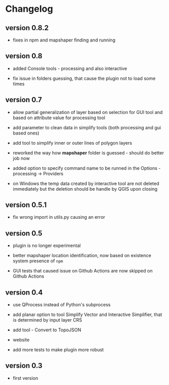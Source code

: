 # Changelog

## version 0.8.2

- fixes in npm and mapshaper finding and running

## version 0.8

- added Console tools - processing and also interactive

- fix issue in folders guessing, that cause the plugin not to load some times

## version 0.7

- allow partial generalization of layer based on selection for GUI tool and based on attribute value for processing tool

- add parameter to clean data in simplify tools (both processing and gui based ones)

- add tool to simplify inner or outer lines of polygon layers

- reworked the way how **mapshaper** folder is guessed - should do better job now

- added option to specify command name to be runned in the Options - processing -> Providers

- on Windows the temp data created by interactive tool are not deleted immediately but the deletion should be handle by QGIS upon closing

## version 0.5.1

- fix wrong import in utils.py causing an error

## version 0.5

- plugin is no longer experimental

- better mapshaper location identification, now based on existence system presence of `npm`

- GUI tests that caused issue on Github Actions are now skipped on Github Actions

## version 0.4

- use QProcess instead of Python's subprocess

- add planar option to tool Simplify Vector and Interactive Simplifier, that is determined by input layer CRS

- add tool - Convert to TopoJSON

- website
  
- add more tests to make plugin more robust
  

## version 0.3

- first version